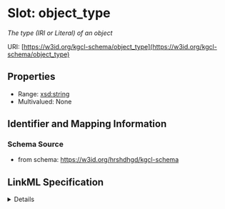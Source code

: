 # Slot: object_type
_The type (IRI or Literal) of an object_


URI: [https://w3id.org/kgcl-schema/object_type](https://w3id.org/kgcl-schema/object_type)



<!-- no inheritance hierarchy -->




## Properties

* Range: [xsd:string](xsd:string)
* Multivalued: None







## Identifier and Mapping Information







### Schema Source


* from schema: https://w3id.org/hrshdhgd/kgcl-schema




## LinkML Specification

<details>
```yaml
name: object type
description: The type (IRI or Literal) of an object
deprecated: no longer required
from_schema: https://w3id.org/hrshdhgd/kgcl-schema
rank: 1000
alias: object_type
domain_of:
- edge change
- edge creation
- edge deletion
range: string

```
</details>